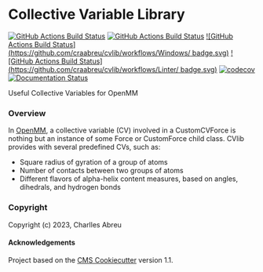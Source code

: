 Collective Variable Library
===========================
[//]: # (Badges)
[![GitHub Actions Build Status](https://github.com/craabreu/cvlib/workflows/Linux/badge.svg)](https://github.com/craabreu/cvlib/actions?query=workflow%3ALinux)
[![GitHub Actions Build Status](https://github.com/craabreu/cvlib/workflows/MacOS/badge.svg)](https://github.com/craabreu/cvlib/actions?query=workflow%3AMacOS)
[![GitHub Actions Build Status](https://github.com/craabreu/cvlib/workflows/Windows/
badge.svg)](https://github.com/craabreu/cvlib/actions?query=workflow%3AWindows)
[![GitHub Actions Build Status](https://github.com/craabreu/cvlib/workflows/Linter/
badge.svg)](https://github.com/craabreu/cvlib/actions?query=workflow%3ALinter)
[![codecov](https://codecov.io/gh/craabreu/cvlib/branch/main/graph/badge.svg)](https://codecov.io/gh/craabreu/cvlib/branch/main)
[![Documentation Status](https://readthedocs.org/projects/cvlib-for-openmm/badge/?style=flat)](https://readthedocs.org/projects/cvlib-for-openmm)

Useful Collective Variables for OpenMM

### Overview

In [OpenMM](https://openmm.org), a collective variable (CV) involved in a CustomCVForce is nothing but an instance of some Force or CustomForce child class. CVlib provides with several predefined CVs, such as:

* Square radius of gyration of a group of atoms
* Number of contacts between two groups of atoms
* Different flavors of alpha-helix content measures, based on angles, dihedrals, and hydrogen bonds

### Copyright

Copyright (c) 2023, Charlles Abreu


#### Acknowledgements

Project based on the
[CMS Cookiecutter](https://github.com/molssi/cookiecutter-cms) version 1.1.
